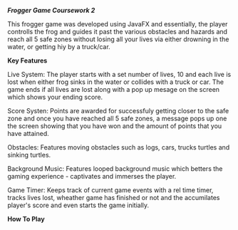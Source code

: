 ***Frogger Game Coursework 2***

This frogger game was developed using JavaFX and essentially, the player controlls the frog and guides it past the various obstacles and hazards and reach all 5 safe zones without losing all your lives via either drowning in the water, or getting hiy by a truck/car.

**Key Features**

Live System:
The player starts with a set number of lives, 10 and each live is lost when either frog sinks in the water or collides with a truck or car. The game ends if all lives are lost along with a pop up mesage on the screen which shows your ending score.

Score Systen:
Points are awarded for successfuly getting closer to the safe zone and once you have reached all 5 safe zones, a message pops up one the screen showing that you have won and the amount of points that you have attained.

Obstacles:
Features moving obstacles such as logs, cars, trucks turtles and sinking turtles.

Background Music:
Features looped background music which betters the gaming experience - captivates and immerses the player.

Game Timer:
Keeps track of current game events with a rel time timer, tracks lives lost, wheather game has finished or not and the accumilates player's score and even starts the game initially.


**How To Play**
